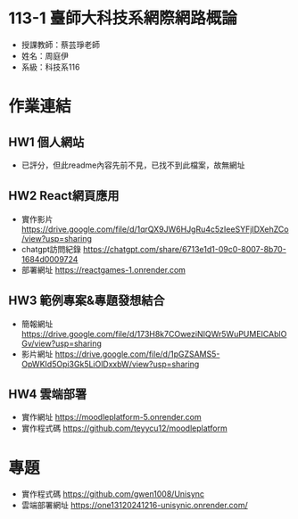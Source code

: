 # 113-1 臺師大科技系網際網路概論
* 授課教師：蔡芸琤老師
* 姓名：周庭伊
* 系級：科技系116
# 作業連結
## HW1 個人網站
* 已評分，但此readme內容先前不見，已找不到此檔案，故無網址
## HW2 React網頁應用
* 實作影片 https://drive.google.com/file/d/1qrQX9JW6HJgRu4c5zIeeSYFjIDXehZCo/view?usp=sharing
* chatgpt訪問紀錄 https://chatgpt.com/share/6713e1d1-09c0-8007-8b70-1684d0009724
* 部署網址 https://reactgames-1.onrender.com
## HW3 範例專案&專題發想結合
* 簡報網址 https://drive.google.com/file/d/173H8k7COweziNIQWr5WuPUMEICAblOGv/view?usp=sharing
* 影片網址 https://drive.google.com/file/d/1pGZSAMS5-OpWKId5Opi3Gk5LiOlDxxbW/view?usp=sharing
## HW4 雲端部署
* 實作網址 https://moodleplatform-5.onrender.com
* 實作程式碼 https://github.com/teyycu12/moodleplatform
# 專題
* 實作程式碼 https://github.com/gwen1008/Unisync
* 雲端部署網址 https://one13120241216-unisynic.onrender.com/



